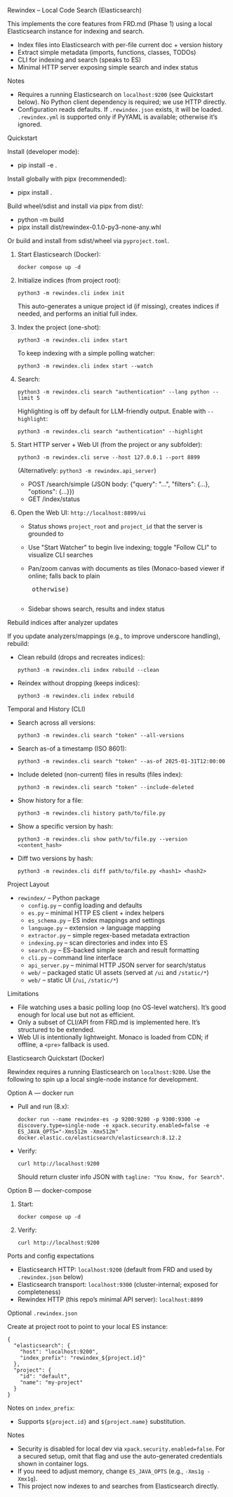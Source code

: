 Rewindex – Local Code Search (Elasticsearch)

This implements the core features from FRD.md (Phase 1) using a local Elasticsearch instance for indexing and search.

- Index files into Elasticsearch with per-file current doc + version history
- Extract simple metadata (imports, functions, classes, TODOs)
- CLI for indexing and search (speaks to ES)
- Minimal HTTP server exposing simple search and index status


Notes

- Requires a running Elasticsearch on `localhost:9200` (see Quickstart below). No Python client dependency is required; we use HTTP directly.
- Configuration reads defaults. If `.rewindex.json` exists, it will be loaded. `.rewindex.yml` is supported only if PyYAML is available; otherwise it’s ignored.

Quickstart

Install (developer mode):

- pip install -e .

Install globally with pipx (recommended):

- pipx install .

Build wheel/sdist and install via pipx from dist/:

- python -m build
- pipx install dist/rewindex-0.1.0-py3-none-any.whl

Or build and install from sdist/wheel via `pyproject.toml`.

1) Start Elasticsearch (Docker):

   `docker compose up -d`

2) Initialize indices (from project root):

   `python3 -m rewindex.cli index init`

   This auto-generates a unique project id (if missing), creates indices if needed, and performs an initial full index.

3) Index the project (one-shot):

   `python3 -m rewindex.cli index start`

   To keep indexing with a simple polling watcher:

   `python3 -m rewindex.cli index start --watch`

4) Search:

   `python3 -m rewindex.cli search "authentication" --lang python --limit 5`

   Highlighting is off by default for LLM-friendly output. Enable with `--highlight`:

   `python3 -m rewindex.cli search "authentication" --highlight`

5) Start HTTP server + Web UI (from the project or any subfolder):

   `python3 -m rewindex.cli serve --host 127.0.0.1 --port 8899`

   (Alternatively: `python3 -m rewindex.api_server`)

   - POST /search/simple  (JSON body: {"query": "...", "filters": {...}, "options": {...}})
   - GET  /index/status

6) Open the Web UI: `http://localhost:8899/ui`
   - Status shows `project_root` and `project_id` that the server is grounded to
   - Use "Start Watcher" to begin live indexing; toggle "Follow CLI" to visualize CLI searches

   - Pan/zoom canvas with documents as tiles (Monaco-based viewer if online; falls back to plain <pre> otherwise)
   - Sidebar shows search, results and index status

Rebuild indices after analyzer updates

If you update analyzers/mappings (e.g., to improve underscore handling), rebuild:

- Clean rebuild (drops and recreates indices):

  `python3 -m rewindex.cli index rebuild --clean`

- Reindex without dropping (keeps indices):

  `python3 -m rewindex.cli index rebuild`

Temporal and History (CLI)

- Search across all versions:

  `python3 -m rewindex.cli search "token" --all-versions`

- Search as-of a timestamp (ISO 8601):

  `python3 -m rewindex.cli search "token" --as-of 2025-01-31T12:00:00`

- Include deleted (non-current) files in results (files index):

  `python3 -m rewindex.cli search "token" --include-deleted`

- Show history for a file:

  `python3 -m rewindex.cli history path/to/file.py`

- Show a specific version by hash:

  `python3 -m rewindex.cli show path/to/file.py --version <content_hash>`

- Diff two versions by hash:

  `python3 -m rewindex.cli diff path/to/file.py <hash1> <hash2>`

Project Layout

- `rewindex/` – Python package
  - `config.py` – config loading and defaults
  - `es.py` – minimal HTTP ES client + index helpers
  - `es_schema.py` – ES index mappings and settings
  - `language.py` – extension → language mapping
  - `extractor.py` – simple regex-based metadata extraction
  - `indexing.py` – scan directories and index into ES
  - `search.py` – ES-backed simple search and result formatting
  - `cli.py` – command line interface
  - `api_server.py` – minimal HTTP JSON server for search/status
  - `web/` – packaged static UI assets (served at `/ui` and `/static/*`)
  - `web/` – static UI (`/ui`, `/static/*`)

Limitations

- File watching uses a basic polling loop (no OS-level watchers). It’s good enough for local use but not as efficient.
- Only a subset of CLI/API from FRD.md is implemented here. It’s structured to be extended.
 - Web UI is intentionally lightweight. Monaco is loaded from CDN; if offline, a `<pre>` fallback is used.

Elasticsearch Quickstart (Docker)

Rewindex requires a running Elasticsearch on `localhost:9200`. Use the following to spin up a local single-node instance for development.

Option A — docker run

- Pull and run (8.x):

  `docker run --name rewindex-es -p 9200:9200 -p 9300:9300 -e discovery.type=single-node -e xpack.security.enabled=false -e ES_JAVA_OPTS="-Xms512m -Xmx512m" docker.elastic.co/elasticsearch/elasticsearch:8.12.2`

- Verify:

  `curl http://localhost:9200`

  Should return cluster info JSON with `tagline: "You Know, for Search"`.

Option B — docker-compose

1) Start:

   `docker compose up -d`

2) Verify:

   `curl http://localhost:9200`

Ports and config expectations

- Elasticsearch HTTP: `localhost:9200` (default from FRD and used by `.rewindex.json` below)
- Elasticsearch transport: `localhost:9300` (cluster-internal; exposed for completeness)
- Rewindex HTTP (this repo’s minimal API server): `localhost:8899`

Optional `.rewindex.json`

Create at project root to point to your local ES instance:

```
{
  "elasticsearch": {
    "host": "localhost:9200",
    "index_prefix": "rewindex_${project.id}"
  },
  "project": {
    "id": "default",
    "name": "my-project"
  }
}
```

Notes on `index_prefix`:
- Supports `${project.id}` and `${project.name}` substitution.

Notes

- Security is disabled for local dev via `xpack.security.enabled=false`. For a secured setup, omit that flag and use the auto-generated credentials shown in container logs.
- If you need to adjust memory, change `ES_JAVA_OPTS` (e.g., `-Xms1g -Xmx1g`).
- This project now indexes to and searches from Elasticsearch directly.
